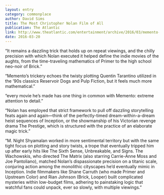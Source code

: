 ```yaml
---
layout: entry
category: commonplace
author: David Sims
title: The Most Christopher Nolan Film of All
publication: The Atlantic
link: http://www.theatlantic.com/entertainment/archive/2016/03/memento-is-a-precise-twisty-delight-15-years-on/473973/
date: 2016-03-20
---
```


“It remains a dazzling trick that holds up on repeat viewings, and the chilly precision with which Nolan executed it helped define the indie movies of the aughts, from the time-traveling mathematics of Primer to the high school neo-noir of Brick.”

“Memento’s trickery echoes the twisty plotting Quentin Tarantino utilized in the ’90s classics Reservoir Dogs and Pulp Fiction, but it feels much more mathematical.”

“every movie he’s made has one thing in common with Memento: extreme attention to detail.”

“Nolan has employed that strict framework to pull off dazzling storytelling feats again and again—think of the perfectly-timed dream-within-a-dream heist sequences of Inception, or the showmanship of his Victorian revenge drama The Prestige, which is structured with the practice of an elaborate magic trick.”

“M. Night Shyamalan worked in more sentimental territory but with the same tight focus on plotting and story twists, a trope that eventually tripped him up after early hits like The Sixth Sense, Unbreakable, and Signs. The Wachowskis, who directed The Matrix (also starring Carrie-Anne Moss and Joe Pantoliano), matched Nolan’s dispassionate precision on a titanic scale, conjuring action among the monolithic cityscapes he’d eventually mimic in Inception. Indie filmmakers like Shane Carruth (who made Primer and Upstream Color) and Rian Johnson (Brick, Looper) built complicated mysteries within low-budget films, adhering to painstaking logic that watchful fans could unpack, ever so slowly, with multiple viewings.”
